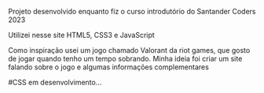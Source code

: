 Projeto desenvolvido enquanto fiz o curso introdutório do Santander Coders 2023

Utilizei nesse site HTML5, CSS3 e JavaScript

Como inspiração usei um jogo chamado Valorant da riot games, que gosto de jogar quando tenho um tempo sobrando. Minha ideia foi criar um site falando sobre o jogo e algumas informações complementares

#CSS em desenvolvimento...
